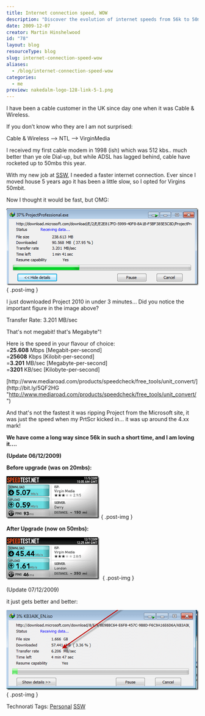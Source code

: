 ```yaml
---
title: Internet connection speed, WOW
description: "Discover the evolution of internet speeds from 56k to 50mbs! Join Martin Hinshelwood as he shares his experience with faster connections and downloads."
date: 2009-12-07
creator: Martin Hinshelwood
id: "78"
layout: blog
resourceType: blog
slug: internet-connection-speed-wow
aliases:
  - /blog/internet-connection-speed-wow
categories:
  - me
preview: nakedalm-logo-128-link-5-1.png
---
```


I have been a cable customer in the UK since day one when it was Cable & Wireless.

If you don’t know who they are I am not surprised:

Cable & Wireless –> NTL –> VirginMedia

I received my first cable modem in 1998 (ish) which was 512 kbs.. much better than ye ole Dial-up, but while ADSL has lagged behind, cable have rocketed up to 50mbs this year.

With my new job at [SSW](http://bit.ly/5oZrwI "SSW - Sydney's Leading Custom Software Consultants - .NET, SQL Server, Web, Windows and SharePoint and Database Development")[](http://ssw.com.au "SSW - Sydney's Leading Custom Software Consultants - .NET, SQL Server, Web, Windows and SharePoint and Database Development"), I needed a faster internet connection. Ever since I moved house 5 years ago it has been a little slow, so I opted for Virgins 50mbit.

Now I thought it would be fast, but OMG:

[![image](images/Speed_A1AE-image_thumb-3-4.png)](http://blog.hinshelwood.com/files/2011/05/GWB-WindowsLiveWriter-Speed_A1AE-image_2.png)
{ .post-img }

I just downloaded Project 2010 in under 3 minutes… Did you notice the important figure in the image above?

Transfer Rate: 3.201 MB/sec

That's not megabit! that's Megabyte"!

Here is the speed in your flavour of choice:  
\=**25.608** Mbps \[Megabit-per-second\]  
\=**25608** Kbps \[Kilobit-per-second\]  
\=**3.201** MB/sec \[Megabyte-per-second\]  
\=**3201** KB/sec \[Kilobyte-per-second\]

[](http://www.mediaroad.com/products/speedcheck/free_tools/unit_convert/ "http://www.mediaroad.com/products/speedcheck/free_tools/unit_convert/")[http://www.mediaroad.com/products/speedcheck/free_tools/unit_convert/](http://bit.ly/5QF2HG "http://www.mediaroad.com/products/speedcheck/free_tools/unit_convert/")

And that's not the fastest it was ripping Project from the Microsoft site, it was just the speed when my PrtScr kicked in… it was up around the 4.xx mark!

**We have come a long way since 56k in such a short time, and I am loving it….**

**(Update 06/12/2009)**

**Before upgrade (was on 20mbs):**

[![SpeedTest.net Before (2)](images/Speed_A1AE-SpeedTest.net-Before-2_thumb-4-5.png)](http://blog.hinshelwood.com/files/2011/05/GWB-WindowsLiveWriter-Speed_A1AE-SpeedTest.net-Before-2_2.png)
{ .post-img }

**After Upgrade (now on 50mbs):**

[![644659208](images/Speed_A1AE-644659208_thumb-1-2.png)](http://blog.hinshelwood.com/files/2011/05/GWB-WindowsLiveWriter-Speed_A1AE-644659208_2.png) 
{ .post-img }

(Update 07/12/2009)

it just gets better and better:

[![image](images/Speed_A1AE-image_thumb_1-2-3.png)](http://blog.hinshelwood.com/files/2011/05/GWB-WindowsLiveWriter-Speed_A1AE-image_4.png)
{ .post-img }

Technorati Tags: [Personal](http://technorati.com/tags/Personal) [SSW](http://technorati.com/tags/SSW)

